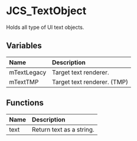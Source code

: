# JCS_TextObject

Holds all type of UI text objects.

## Variables

| Name        | Description                 |
|:------------|:----------------------------|
| mTextLegacy | Target text renderer.       |
| mTextTMP    | Target text renderer. (TMP) |

## Functions

| Name | Description              |
|:-----|:-------------------------|
| text | Return text as a string. |
